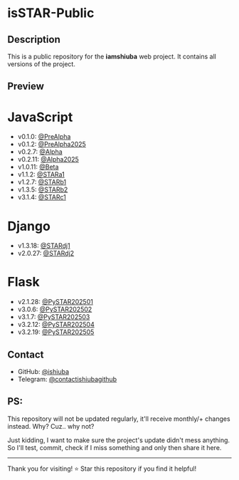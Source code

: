 # isSTAR-Public

## Description

This is a public repository for the **iamshiuba** web project. It contains all versions of the project.

## Preview
# JavaScript
- v0.1.0: [@PreAlpha](https://ishiuba-js-prealpha.vercel.app/)
- v0.1.2: [@PreAlpha2025](https://ishiuba-js-pas25.vercel.app/)
- v0.2.7: [@Alpha](https://ishiuba-js-alpha.vercel.app/)
- v0.2.11: [@Alpha2025](https://ishiuba-js-as25.vercel.app/)
- v1.0.11: [@Beta](https://ishiuba-js-beta.vercel.app/)
- v1.1.2: [@STARa1](https://ishiuba-js-a1.vercel.app/)
- v1.2.7: [@STARb1](https://ishiuba-js-b1.vercel.app/)
- v1.3.5: [@STARb2](https://ishiuba-js.vercel.app/)
- v3.1.4: [@STARc1](https://iamshiuba.pages.dev/)
# Django
- v1.3.18: [@STARdj1](https://iamshiubadj1.vercel.app/)
- v2.0.27: [@STARdj2](https://iamshiubadj2.vercel.app/)
# Flask
- v2.1.28: [@PySTAR202501](https://iamshiuba-202501.vercel.app/)
- v3.0.6: [@PySTAR202502](https://iamshiuba-202502.vercel.app/)
- v3.1.7: [@PySTAR202503](https://iamshiuba-202503.vercel.app/)
- v3.2.12: [@PySTAR202504](https://iamshiuba-202504.vercel.app/)
- v3.2.19: [@PySTAR202505](https://iamshiuba-202505.vercel.app/)

## Contact

- GitHub: [@ishiuba](https://github.com/ishiuba)
- Telegram: [@contactishiubagithub](t.me/contactishiubagithub)

## PS:

This repository will not be updated regularly, it'll receive monthly/+ changes instead. Why? Cuz.. why not?

Just kidding, I want to make sure the project's update didn't mess anything. So I'll test, commit, check if I miss something and only then share it here.

---

Thank you for visiting! ⭐ Star this repository if you find it helpful!
